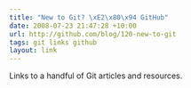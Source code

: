 ```yaml
---
title: "New to Git? \xE2\x80\x94 GitHub"
date: 2008-07-23 21:47:28 +10:00
url: http://github.com/blog/120-new-to-git
tags: git links github
layout: link
---
```

Links to a handful of Git articles and resources.
